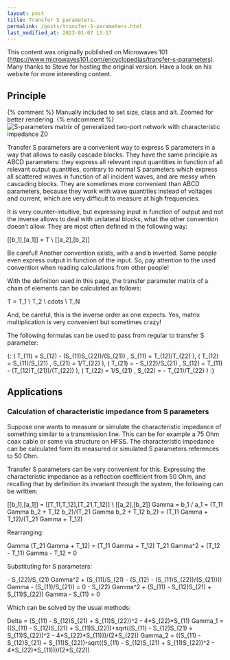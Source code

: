 ```yaml
---
layout: post
title: Transfer S parameters.
permalink: /posts/transfer-S-parameters.html
last_modified_at: 2023-01-07 13:17
---
```


<p class="begin-note">This content was originally published on Microwaves 101 (<a href="https://www.microwaves101.com/encyclopedias/transfer-s-parameters">https://www.microwaves101.com/encyclopedias/transfer-s-parameters</a>). Many thanks to Steve for hosting the original version. Have a look on his website for more interesting content.</p>

## Principle

{% comment %}
Manually included to set size, class and alt. Zoomed for better rendering.
{% endcomment %}
<img class="dark-mode-invert" src="{{ '/posts/transfer-S-parameters/S-parameters.svg' | relative_url }}" alt="S-parameters matrix of generalized two-port network with characteristic impedance Z0" style="min-width:50%;">

Transfer S parameters are a convenient way to express S parameters in a way that allows to easily cascade blocks. They have the same principle as ABCD parameters: they express all relevant input quantities in function of all relevant output quantities, contrary to normal S parameters which express all scattered waves in function of all incident waves, and are messy when cascading blocks. They are sometimes more convenient than ABCD parameters, because they work with wave quantities instead of voltages and current, which are very difficult to measure at high frequencies.

It is very counter-intuitive, but expressing input in function of output and not the inverse allows to deal with unilateral blocks, what the other convention doesn’t allow. They are most often defined in the following way:

<asciimath>
  [[b_1],[a_1]] = T \ [[a_2],[b_2]]
</asciimath>

Be careful! Another convention exists, with a and b inverted. Some people even express output in function of the input. So, pay attention  to the used convention when reading calculations from other people!

With the definition used in this page, the transfer parameter matrix of a chain of elements can be calculated as follows:

<asciimath>
  T = T_1 \ T_2 \ cdots \ T_N
</asciimath>

And, be careful, this is the inverse order as one expects. Yes, matrix multiplication is very convenient but sometimes crazy!

The following formulas can be used to pass from regular to transfer S parameter:

<asciimath>
  {: (  T_(11) = S_(12) - (S_(11)S_(22))/(S_(21))  ,  S_(11) = T_(12)/T_(22)                     ),
     (  T_(12) = S_(11)/S_(21)                     ,  S_(21) = 1/T_(22)                          ),
     (  T_(21) = - S_(22)/S_(21)                   ,  S_(12) = T_(11) - (T_(12)T_(21))/(T_(22))  ),
     (  T_(22) = 1/S_(21)                          ,  S_(22) = - T_(21)/T_(22)                   ) :}
</asciimath>

## Applications

### Calculation of characteristic impedance from S parameters

Suppose one wants to measure or simulate the characteristic impedance of something similar to a transmission line. This can be for example a 75 Ohm coax cable or some via structure on HFSS. The characteristic impedance can be calculated form its measured or simulated S parameters references to 50 Ohm.

Transfer S parameters can be very convenient for this. Expressing the characteristic impedance as a reflection coefficient from 50 Ohm, and recalling that by definition its invariant through the system, the following can be written:

<asciimath>
  [[b_1],[a_1]] = [[T_11,T_12],[T_21,T_12]] \ [[a_2],[b_2]]
</asciimath>

<asciimath>
  Gamma = b_1 / a_1 = (T_11 Gamma b_2 + T_12 b_2)/(T_21 Gamma b_2 + T_12 b_2) = (T_11 Gamma + T_12)/(T_21 Gamma + T_12)
</asciimath>

Rearranging:

<asciimath>
  Gamma (T_21 Gamma + T_12) = (T_11 Gamma + T_12)
</asciimath>

<asciimath>
  T_21 Gamma^2 + (T_12 - T_11) Gamma - T_12 = 0
</asciimath>

Substituting for S parameters:

<asciimath>
  - S_(22)/S_(21) Gamma^2 + (S_(11)/S_(21) - (S_(12) - (S_(11)S_(22))/(S_(21)))) Gamma - (S_(11)/S_(21)) = 0
</asciimath>

<asciimath>
  - S_(22) Gamma^2 + (S_(11) - S_(12)S_(21) + S_(11)S_(22)) Gamma - S_(11) = 0
</asciimath>

Which can be solved by the usual methods:

<asciimath>
 Delta = (S_(11) - S_(12)S_(21) + S_(11)S_(22))^2 - 4*S_(22)*S_(11)
</asciimath>

<asciimath>
 Gamma_1 = ((S_(11) - S_(12)S_(21) + S_(11)S_(22))+sqrt((S_(11) - S_(12)S_(21) + S_(11)S_(22))^2 - 4*S_(22)*S_(11)))/(2*S_(22))
</asciimath>

<asciimath>
 Gamma_2 = ((S_(11) - S_(12)S_(21) + S_(11)S_(22))-sqrt((S_(11) - S_(12)S_(21) + S_(11)S_(22))^2 - 4*S_(22)*S_(11)))/(2*S_(22))
</asciimath>
